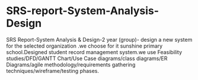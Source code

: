 # SRS-report-System-Analysis-Design
SRS Report-System Analysis &amp; Design-2 year (group)- design a new system for the selected organization .we choose for it sunshine primary school.Designed student record management system.we use Feasibility studies/DFD/GANTT Chart/Use Case diagrams/class
diagrams/ER Diagrams/agile methodology/requirements
gathering techniques/wireframe/testing phases.
